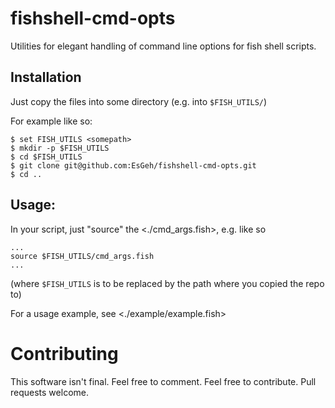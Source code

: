 # fishshell-cmd-opts

Utilities for elegant handling of command line options for fish shell scripts.

## Installation

Just copy the files into some directory (e.g. into `$FISH_UTILS/`)

For example like so:

	$ set FISH_UTILS <somepath>
	$ mkdir -p $FISH_UTILS
	$ cd $FISH_UTILS
	$ git clone git@github.com:EsGeh/fishshell-cmd-opts.git
	$ cd ..

## Usage:

In your script, just "source" the <./cmd_args.fish>, e.g. like so

	...
	source $FISH_UTILS/cmd_args.fish
	...

(where `$FISH_UTILS` is to be replaced by the path where you copied the repo to)

For a usage example, see <./example/example.fish>

# Contributing

This software isn't final.
Feel free to comment.
Feel free to contribute.
Pull requests welcome.
